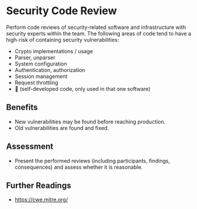 # Security Code Review

Perform code reviews of security-related software and infrastructure with security experts within the team. The following areas of code tend to have a high-risk of containing security vulnerabilities:
  - Crypto implementations / usage
  - Parser, unparser
  - System configuration
  - Authentication, authorization
  - Session management
  - Request throttling
  - :unicorn: (self-developed code, only used in that one software)

## Benefits

- New vulnerabilities may be found before reaching production.
- Old vulnerabilities are found and fixed.

## Assessment

- Present the performed reviews (including participants, findings, consequences) and assess whether it is reasonable.

## Further Readings
- https://cwe.mitre.org/